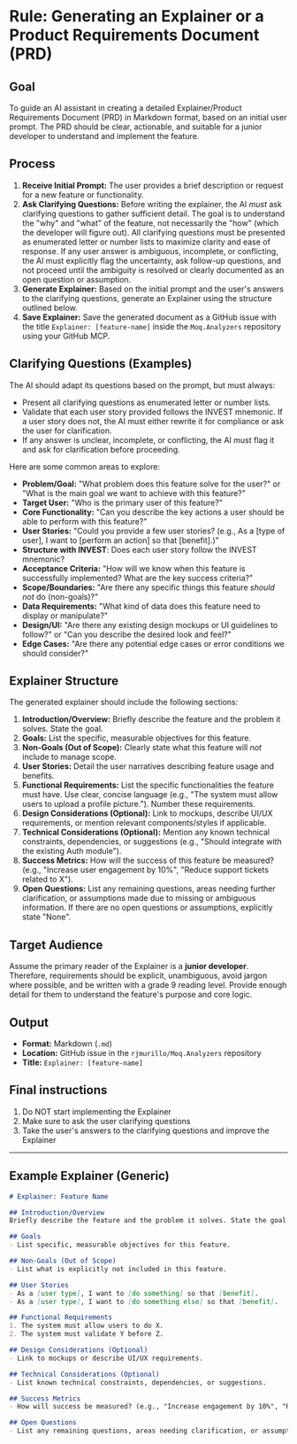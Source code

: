 # Rule: Generating an Explainer or a Product Requirements Document (PRD)

## Goal

To guide an AI assistant in creating a detailed Explainer/Product Requirements Document (PRD) in Markdown format, based on an initial user prompt. The PRD should be clear, actionable, and suitable for a junior developer to understand and implement the feature.

## Process

1. **Receive Initial Prompt:** The user provides a brief description or request for a new feature or functionality.
2. **Ask Clarifying Questions:** Before writing the explainer, the AI *must* ask clarifying questions to gather sufficient detail. The goal is to understand the "why" and "what" of the feature, not necessarily the "how" (which the developer will figure out). All clarifying questions must be presented as enumerated letter or number lists to maximize clarity and ease of response. If any user answer is ambiguous, incomplete, or conflicting, the AI must explicitly flag the uncertainty, ask follow-up questions, and not proceed until the ambiguity is resolved or clearly documented as an open question or assumption.
3. **Generate Explainer:** Based on the initial prompt and the user's answers to the clarifying questions, generate an Explainer using the structure outlined below.
4. **Save Explainer:** Save the generated document as a GitHub issue with the title `Explainer: [feature-name]` inside the `Moq.Analyzers` repository using your GitHub MCP.

## Clarifying Questions (Examples)

The AI should adapt its questions based on the prompt, but must always:

- Present all clarifying questions as enumerated letter or number lists.
- Validate that each user story provided follows the INVEST mnemonic. If a user story does not, the AI must either rewrite it for compliance or ask the user for clarification.
- If any answer is unclear, incomplete, or conflicting, the AI must flag it and ask for clarification before proceeding.

Here are some common areas to explore:

- **Problem/Goal:** "What problem does this feature solve for the user?" or "What is the main goal we want to achieve with this feature?"
- **Target User:** "Who is the primary user of this feature?"
- **Core Functionality:** "Can you describe the key actions a user should be able to perform with this feature?"
- **User Stories:** "Could you provide a few user stories? (e.g., As a [type of user], I want to [perform an action] so that [benefit].)"
- **Structure with INVEST**: Does each user story follow the INVEST mnemonic?
- **Acceptance Criteria:** "How will we know when this feature is successfully implemented? What are the key success criteria?"
- **Scope/Boundaries:** "Are there any specific things this feature *should not* do (non-goals)?"
- **Data Requirements:** "What kind of data does this feature need to display or manipulate?"
- **Design/UI:** "Are there any existing design mockups or UI guidelines to follow?" or "Can you describe the desired look and feel?"
- **Edge Cases:** "Are there any potential edge cases or error conditions we should consider?"

## Explainer Structure

The generated explainer should include the following sections:

1. **Introduction/Overview:** Briefly describe the feature and the problem it solves. State the goal.
2. **Goals:** List the specific, measurable objectives for this feature.
3. **Non-Goals (Out of Scope):** Clearly state what this feature will *not* include to manage scope.
4. **User Stories:** Detail the user narratives describing feature usage and benefits.
5. **Functional Requirements:** List the specific functionalities the feature must have. Use clear, concise language (e.g., "The system must allow users to upload a profile picture."). Number these requirements.
6. **Design Considerations (Optional):** Link to mockups, describe UI/UX requirements, or mention relevant components/styles if applicable.
7. **Technical Considerations (Optional):** Mention any known technical constraints, dependencies, or suggestions (e.g., "Should integrate with the existing Auth module").
8. **Success Metrics:** How will the success of this feature be measured? (e.g., "Increase user engagement by 10%", "Reduce support tickets related to X").
9. **Open Questions:** List any remaining questions, areas needing further clarification, or assumptions made due to missing or ambiguous information. If there are no open questions or assumptions, explicitly state "None".

## Target Audience

Assume the primary reader of the Explainer is a **junior developer**. Therefore, requirements should be explicit, unambiguous, avoid jargon where possible, and be written with a grade 9 reading level. Provide enough detail for them to understand the feature's purpose and core logic.

## Output

- **Format:** Markdown (`.md`)
- **Location:** GitHub issue in the `rjmurillo/Moq.Analyzers` repository
- **Title:** `Explainer: [feature-name]`

## Final instructions

1. Do NOT start implementing the Explainer
2. Make sure to ask the user clarifying questions
3. Take the user's answers to the clarifying questions and improve the Explainer

---

## Example Explainer (Generic)

```markdown
# Explainer: Feature Name

## Introduction/Overview
Briefly describe the feature and the problem it solves. State the goal.

## Goals
- List specific, measurable objectives for this feature.

## Non-Goals (Out of Scope)
- List what is explicitly not included in this feature.

## User Stories
- As a [user type], I want to [do something] so that [benefit].
- As a [user type], I want to [do something else] so that [benefit].

## Functional Requirements
1. The system must allow users to do X.
2. The system must validate Y before Z.

## Design Considerations (Optional)
- Link to mockups or describe UI/UX requirements.

## Technical Considerations (Optional)
- List known technical constraints, dependencies, or suggestions.

## Success Metrics
- How will success be measured? (e.g., "Increase engagement by 10%", "Reduce support tickets related to X")

## Open Questions
- List any remaining questions, areas needing clarification, or assumptions. If none, state "None".
```
